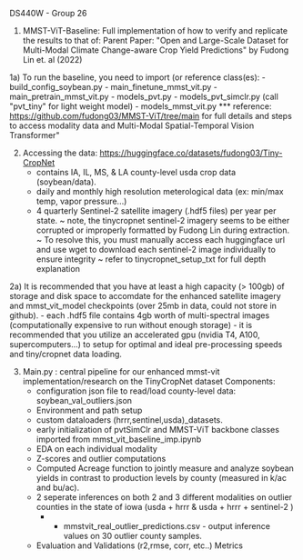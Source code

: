 DS440W - Group 26

1) MMST-ViT-Baseline: Full implementation of how to verify and replicate the results to that of:
Parent Paper: "Open and Large-Scale Dataset for Multi-Modal Climate Change-aware Crop Yield Predictions" by Fudong Lin et. al (2022)

  1a) To run the baseline, you need to import (or reference class(es): 
    - build_config_soybean.py 
    - main_finetune_mmst_vit.py
    - main_pretrain_mmst_vit.py
    - models_pvt.py
    - models_pvt_simclr.py (call "pvt_tiny" for light weight model)
    - models_mmst_vit.py
    *** reference: https://github.com/fudong03/MMST-ViT/tree/main for full details and steps to access modality data and Multi-Modal Spatial-Temporal Vision Transformer"

2) Accessing the data: https://huggingface.co/datasets/fudong03/Tiny-CropNet
    - contains IA, IL, MS, & LA county-level usda crop data (soybean/data).
    - daily and monthly high resolution meterological data (ex: min/max temp, vapor pressure...)
    - 4 quarterly Sentinel-2 satellite imagery (.hdf5 files) per year per state.
        ~ note, the tinycropnet sentinel-2 imagery seems to be either corrupted or improperly formatted by Fudong Lin during extraction.
        ~ To resolve this, you must manually access each huggingface url and use wget to download each sentinel-2 image individually to ensure integrity
        ~ refer to tinycropnet_setup_txt for full depth explanation
          
2a) It is recommended that you have at least a high capacity (> 100gb) of storage and disk space to accomdate for the enhanced
     satellite imagery and mmst_vit_model checkpoints (over 25mb in data, could not store in github).
      - each .hdf5 file contains 4gb worth of multi-spectral images (computationally expensive to run without enough storage)
      - it is recommended that you utilize an accelerated gpu (nvidia T4, A100, supercomputers...) to setup for optimal and ideal
        pre-processing speeds and tiny/cropnet data loading.
        
3) Main.py : central pipeline for our enhanced mmst-vit implementation/research on the TinyCropNet dataset
   Components:
     - configuration json file to read/load county-level data: soybean_val_outliers.json
     - Environment and path setup
     - custom dataloaders (hrrr,sentinel,usda)_datasets.
     - early initialization of pvtSimClr and MMST-ViT backbone classes imported from mmst_vit_baseline_imp.ipynb
     - EDA on each individual modality
     - Z-scores and outlier computations
     - Computed Acreage function to jointly measure and analyze soybean yields in contrast to production levels by county (measured in k/ac and bu/ac).
     - 2 seperate inferences on both 2 and 3 different modalities on outlier counties in the state of iowa (usda + hrrr & usda + hrrr + sentinel-2 )
       -  - mmstvit_real_outlier_predictions.csv - output inference values on 30 outlier county samples.
     - Evaluation and Validations (r2,rmse, corr, etc..) Metrics
    
